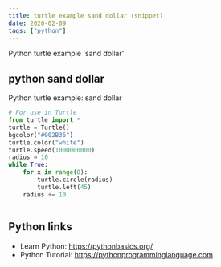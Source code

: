 ```yaml
---
title: turtle example sand dollar (snippet)
date: 2020-02-09
tags: ["python"]
---
```

Python turtle example 'sand dollar'


## python sand dollar

Python turtle example: sand dollar

```python
# For use in Turtle
from turtle import *
turtle = Turtle()
bgcolor("#002B36")
turtle.color("white")
turtle.speed(1000000000)
radius = 10
while True:
	for x in range(8):
		turtle.circle(radius)
		turtle.left(45)
	radius += 10



```

## Python links

- Learn Python: https://pythonbasics.org/
- Python Tutorial: https://pythonprogramminglanguage.com

